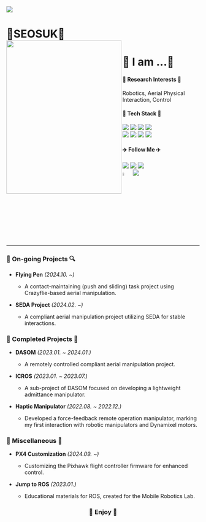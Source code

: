<img src="https://capsule-render.vercel.app/api?type=waving&color=auto&height=200&section=header&text=SEOSUK's%20GitHub&fontSize=70" />

<h1 align="left"> 🌱SEOSUK🌱
<br/>

<image align="left" src="https://github.com/SEOSUK/SEOSUK/assets/99397827/e7e6d730-a5de-43e0-9202-5e3233d419e2" width="300" height="400">

<h1 align="left"> 🤔 I am ...🤔 </h1>
  
<h4 align="left"> 🤖 Research Interests 🤖 </h4>
Robotics, Aerial Physical Interaction, Control

<h4 align="left"> 🌿 Tech Stack 🌿 </h4>
<div>
  <p align="left">
    <img src="https://img.shields.io/badge/ROS-22314E?style=flat-square&logo=ROS&logoColor=white">
    <img src="https://img.shields.io/badge/Gazebo-000000?style=flat-square&logo=gazebo&logoColor=white">
    <img src="https://img.shields.io/badge/Ubuntu-E95420?style=flat-square&logo=Ubuntu&logoColor=white">
    <img src="https://img.shields.io/badge/linux-FCC624?style=flat-square&logo=linux&logoColor=black">
    <br>
    <img src="https://img.shields.io/badge/C++-00599C?style=flat-square&logo=c%2B%2B&logoColor=white">
    <img src="https://img.shields.io/badge/Python-3766AB?style=flat-square&logo=Python&logoColor=white">
    <img src="https://img.shields.io/badge/github-181717?style=flat-square&logo=github&logoColor=white">
    <img src="https://img.shields.io/badge/Notion-000000?style=flat-square&logo=Notion&logoColor=white">
  </p>
</div>

<h4 align="left"> ✈️ Follow Me ✈️ </h4>
<div>
  <p align="left">
    <a href="https://github.com/SEOSUK"><img src="https://img.shields.io/badge/GitHub-181717?style=flat-square&logo=GitHub&logoColor=white&link=https://github.com/SEOSUK"/></a>
    <a href="mailto:seosu99@seoultech.ac.kr"><img src="https://img.shields.io/badge/Mail-d14836?style=flat-square&logo=Gmail&logoColor=white&link=seosu99@seoultech.ac.kr"/></a>
    <a href="https://www.notion.so/JUMP-to-ROS-521e0b65f01e4aa59db2d797d583c3e4"><img src="https://img.shields.io/badge/Notion-000000?style=flat-square&logo=Notion&logoColor=white&link=https://www.notion.so/JUMP-to-ROS-521e0b65f01e4aa59db2d797d583c3e4"/></a>
    <br/> 
    <a href="https://mrl.seoultech.ac.kr/index.do"><img src="https://mrl.seoultech.ac.kr/module/upload/file/selectImageView.do?atchFileId=100000003980&fileSn=0" width="4.5%" height="4.5%" "MRL"/></a>
    <a href="https://mrl.seoultech.ac.kr/index.do"><img src="https://img.shields.io/badge/Mobile Robotics Lab.(MRL)-FFFFFF?style=flat-square&logoColor=white&link=https://mrl.seoultech.ac.kr/index.do"/></a>
  </p>
</div>

---

<h3 align="left"> 🔎 On-going Projects 🔍 </h3>

- **Flying Pen** *(2024.10. ~)*  
  - A contact-maintaining (push and sliding) task project using Crazyflie-based aerial manipulation.  

- **SEDA Project** *(2024.02. ~)*  
  - A compliant aerial manipulation project utilizing SEDA for stable interactions.  



<h3 align="left"> 💯 Completed Projects 💯 </h3>

- **DASOM** *(2023.01. ~ 2024.01.)*  
  - A remotely controlled compliant aerial manipulation project.  

- **ICROS** *(2023.01. ~ 2023.07.)*  
  - A sub-project of DASOM focused on developing a lightweight admittance manipulator.  

- **Haptic Manipulator** *(2022.08. ~ 2022.12.)*  
  - Developed a force-feedback remote operation manipulator, marking my first interaction with robotic manipulators and Dynamixel motors.  



<h3 align="left"> 📌 Miscellaneous 📌 </h3>

- **PX4 Customization** *(2024.09. ~)*  
  - Customizing the Pixhawk flight controller firmware for enhanced control.  

- **Jump to ROS** *(2023.01.)*  
  - Educational materials for ROS, created for the Mobile Robotics Lab.  

<h3 align="middle"> 💫 Enjoy 💫 </h3>
